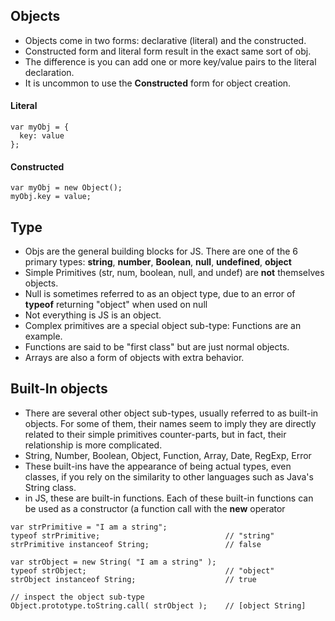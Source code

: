 <!-- Chapter 3: Objects -->

## Objects
- Objects come in two forms: declarative (literal) and the constructed.
- Constructed form and literal form result in the exact same sort of obj.
- The difference is you can add one or more key/value pairs to the literal declaration.
- It is uncommon to use the **Constructed** form for object creation.

#### Literal
```
var myObj = {
  key: value
};

```
#### Constructed
```
var myObj = new Object();
myObj.key = value;
```

## Type
- Objs are the general building blocks for JS. There are one of the 6 primary types: **string**, **number**, **Boolean**, **null**, **undefined**, **object**
- Simple Primitives (str, num, boolean, null, and undef) are **not** themselves objects.
- Null is sometimes referred to as an object type, due to an error of **typeof** returning "object" when used on null
- Not everything is JS is an object.
- Complex primitives are a special object sub-type: Functions are an example.
- Functions are said to be "first class" but are just normal objects.
- Arrays are also a form of objects with extra behavior.

## Built-In objects
- There are several other object sub-types, usually referred to as built-in objects. For some of them, their names seem to imply they are directly related to their simple primitives counter-parts, but in fact, their relationship is more complicated.
- String, Number, Boolean, Object, Function, Array, Date, RegExp, Error
- These built-ins have the appearance of being actual types, even classes, if you rely on the similarity to other languages such as Java's String class.
- in JS, these are built-in functions. Each of these built-in functions can be used as a constructor (a function call with the **new** operator
```
var strPrimitive = "I am a string";
typeof strPrimitive;							// "string"
strPrimitive instanceof String;					// false

var strObject = new String( "I am a string" );
typeof strObject; 								// "object"
strObject instanceof String;					// true

// inspect the object sub-type
Object.prototype.toString.call( strObject );	// [object String]

```
